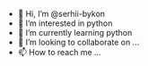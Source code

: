 - 👋 Hi, I’m @serhii-bykon
- 👀 I’m interested in python
- 🌱 I’m currently learning python
- 💞️ I’m looking to collaborate on ...
- 📫 How to reach me ...

<!---
serhii-bykon/serhii-bykon is a ✨ special ✨ repository because its `README.md` (this file) appears on your GitHub profile.
You can click the Preview link to take a look at your changes.
--->
